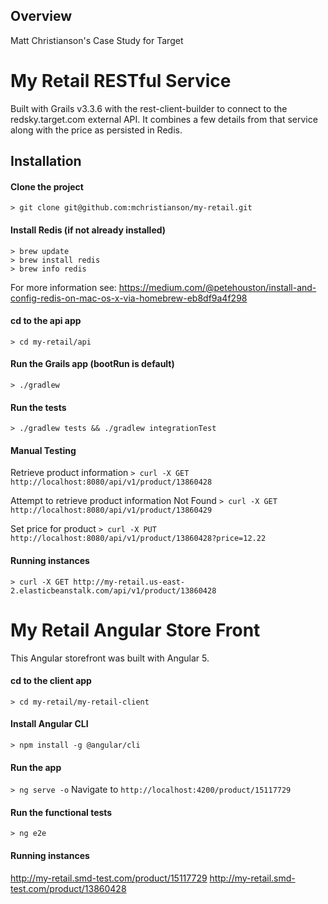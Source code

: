 ## Overview
Matt Christianson's Case Study for Target

# My Retail RESTful Service
Built with Grails v3.3.6 with the rest-client-builder to connect to the redsky.target.com external API. It combines a few details from that service along with the price as persisted in Redis.

## Installation
#### Clone the project
`> git clone git@github.com:mchristianson/my-retail.git`

#### Install Redis (if not already installed)
```
> brew update
> brew install redis
> brew info redis
```
For more information see: https://medium.com/@petehouston/install-and-config-redis-on-mac-os-x-via-homebrew-eb8df9a4f298

#### cd to the api app
`> cd my-retail/api`

#### Run the Grails app (bootRun is default)
`> ./gradlew`

#### Run the tests
`> ./gradlew tests && ./gradlew integrationTest`

#### Manual Testing
Retrieve product information
`> curl -X GET http://localhost:8080/api/v1/product/13860428`

Attempt to retrieve product information Not Found
`> curl -X GET http://localhost:8080/api/v1/product/13860429`

Set price for product
`> curl -X PUT http://localhost:8080/api/v1/product/13860428?price=12.22`

#### Running instances
`> curl -X GET http://my-retail.us-east-2.elasticbeanstalk.com/api/v1/product/13860428`

# My Retail Angular Store Front
This Angular storefront was built with Angular 5.

#### cd to the client app
`> cd my-retail/my-retail-client`

#### Install Angular CLI
`> npm install -g @angular/cli`

#### Run the app
`> ng serve -o`
Navigate to `http://localhost:4200/product/15117729`

#### Run the functional tests
`> ng e2e`

#### Running instances
http://my-retail.smd-test.com/product/15117729
http://my-retail.smd-test.com/product/13860428
